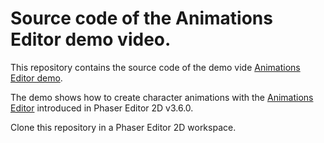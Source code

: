 # Source code of the Animations Editor demo video.

This repository contains the source code of the demo vide [Animations Editor demo](https://www.youtube.com/watch?v=eiUQn7h5kic).

The demo shows how to create character animations with the [Animations Editor](https://help.phasereditor2d.com/v3/animations-editor/) introduced in Phaser Editor 2D v3.6.0.

Clone this repository in a Phaser Editor 2D workspace.

